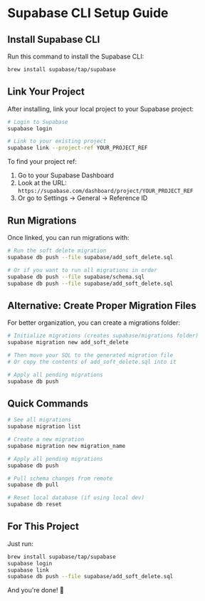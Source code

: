 # Supabase CLI Setup Guide

## Install Supabase CLI

Run this command to install the Supabase CLI:

```bash
brew install supabase/tap/supabase
```

## Link Your Project

After installing, link your local project to your Supabase project:

```bash
# Login to Supabase
supabase login

# Link to your existing project
supabase link --project-ref YOUR_PROJECT_REF
```

To find your project ref:
1. Go to your Supabase Dashboard
2. Look at the URL: `https://supabase.com/dashboard/project/YOUR_PROJECT_REF`
3. Or go to Settings → General → Reference ID

## Run Migrations

Once linked, you can run migrations with:

```bash
# Run the soft delete migration
supabase db push --file supabase/add_soft_delete.sql

# Or if you want to run all migrations in order
supabase db push --file supabase/schema.sql
supabase db push --file supabase/add_soft_delete.sql
```

## Alternative: Create Proper Migration Files

For better organization, you can create a migrations folder:

```bash
# Initialize migrations (creates supabase/migrations folder)
supabase migration new add_soft_delete

# Then move your SQL to the generated migration file
# Or copy the contents of add_soft_delete.sql into it

# Apply all pending migrations
supabase db push
```

## Quick Commands

```bash
# See all migrations
supabase migration list

# Create a new migration
supabase migration new migration_name

# Apply all pending migrations
supabase db push

# Pull schema changes from remote
supabase db pull

# Reset local database (if using local dev)
supabase db reset
```

## For This Project

Just run:
```bash
brew install supabase/tap/supabase
supabase login
supabase link
supabase db push --file supabase/add_soft_delete.sql
```

And you're done! 🎉
